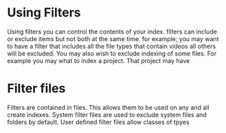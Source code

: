 # Using Filters

Using filters you can control the contents of your index. filters can include or exclude items but not both at the same time. for example; you may want to have a filter that includes all the file types that contain videos all others will be excluded. You may also wish to exclude indexing of some files. For example you may what to index a project. That project may have

# Filter files

Filters are contained in files. This allows them to be used on any and all create indexes. System filter files are used to exclude system files and folders by default. User defined filter files allow classes of tpyes